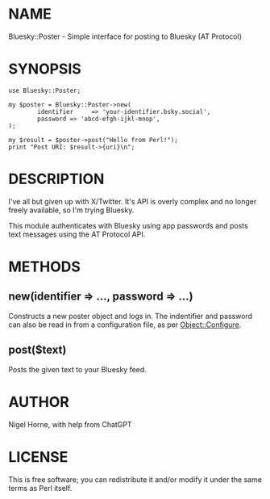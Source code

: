 # NAME

Bluesky::Poster - Simple interface for posting to Bluesky (AT Protocol)

# SYNOPSIS

    use Bluesky::Poster;

    my $poster = Bluesky::Poster->new(
            identifier     => 'your-identifier.bsky.social',
            password => 'abcd-efgh-ijkl-mnop',
    );

    my $result = $poster->post("Hello from Perl!");
    print "Post URI: $result->{uri}\n";

# DESCRIPTION

I've all but given up with X/Twitter.
It's API is overly complex and no longer freely available,
so I'm trying Bluesky.

This module authenticates with Bluesky using app passwords and posts text
messages using the AT Protocol API.

# METHODS

## new(identifier => ..., password => ...)

Constructs a new poster object and logs in.
The indentifier and password can also be read in from a configuration file,
as per [Object::Configure](https://metacpan.org/pod/Object%3A%3AConfigure).

## post($text)

Posts the given text to your Bluesky feed.

# AUTHOR

Nigel Horne, with help from ChatGPT

# LICENSE

This is free software; you can redistribute it and/or modify it under
the same terms as Perl itself.
